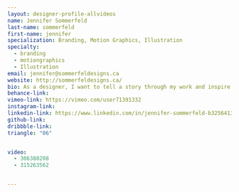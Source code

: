 ```yaml
---
layout: designer-profile-allvideos
name: Jennifer Sommerfeld
last-name: sommerfeld
first-name: jennifer
specialization: Branding, Motion Graphics, Illustration
specialty:
  - branding
  - motiongraphics
  - Illustration
email: jennifer@sommerfeldesigns.ca
website: http://sommerfeldesigns.ca/
bio: As a designer, I want to tell a story through my work and inspire others to try.
behance-link:
vimeo-link: https://vimeo.com/user71391332
instagram-link:
linkedin-link: https://www.linkedin.com/in/jennifer-sommerfeld-b32564130
github-link:
dribbble-link:
triangle: "06"


video:
  - 306380208
  - 315263562


---
```

